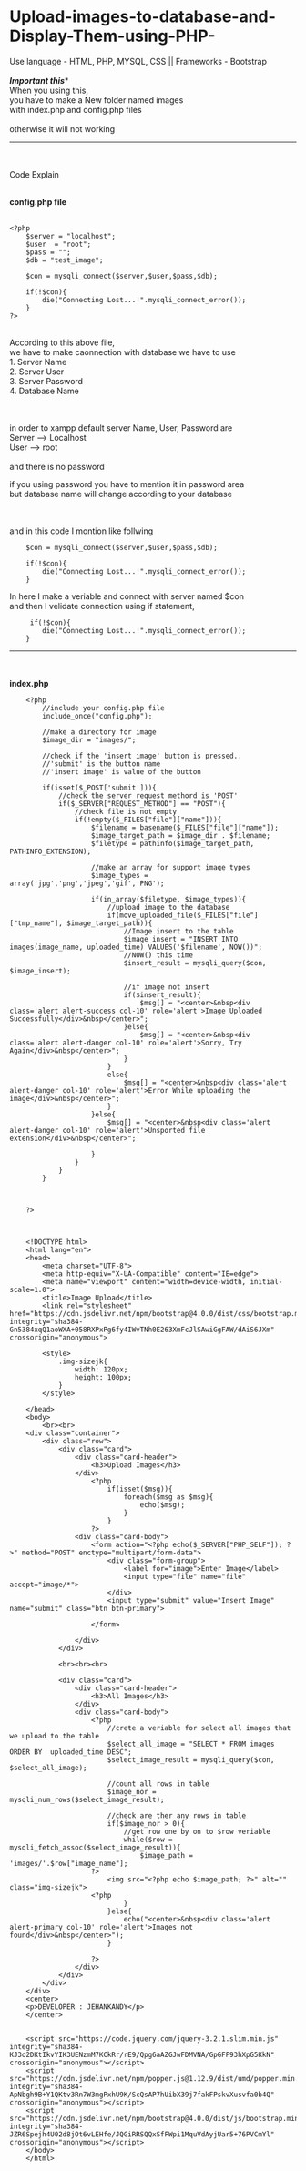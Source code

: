 # Upload-images-to-database-and-Display-Them-using-PHP-
Use language - HTML, PHP, MYSQL, CSS ||  Frameworks - Bootstrap
<br><br>
***************Important this****************<br>
When you using this, <br>
you have to make a New folder named images<br>
with index.php and config.php files
<br><br>
otherwise it will not working<br>
********************************************
<br><br>
Code Explain
<br><br>

<b>config.php file</b>
<br><br>

    <?php
        $server = "localhost";
        $user  = "root";
        $pass = "";
        $db = "test_image";

        $con = mysqli_connect($server,$user,$pass,$db);

        if(!$con){
            die("Connecting Lost...!".mysqli_connect_error());
        }
    ?>

<br>
According to this above file, <br>
we have to make caonnection with database we have to use <br>
1. Server Name <br>
2. Server User <br>
3. Server Password <br>
4. Database Name <br>

<br><br>
in order to xampp default server Name, User, Password are
<br>
Server --> Localhost<br>
User --> root<br>
<br>
and there is no password<br>

if you using password you have to mention it in password area
<br>
but database name will change according to your database<br>
<br><br>

and in this code I montion like follwing
    
        $con = mysqli_connect($server,$user,$pass,$db);

        if(!$con){
            die("Connecting Lost...!".mysqli_connect_error());
        }
   
In here I make a veriable and connect with server named $con
<br>
and then I velidate connection using if statement,


         if(!$con){
            die("Connecting Lost...!".mysqli_connect_error());
        }


****************************************************************************
<br><br>
<b>index.php</b><br>


        <?php
            //include your config.php file
            include_once("config.php");

            //make a directory for image
            $image_dir = "images/";

            //check if the 'insert image' button is pressed..
            //'submit' is the button name
            //'insert image' is value of the button

            if(isset($_POST['submit'])){
                //check the server request methord is 'POST'
                if($_SERVER["REQUEST_METHOD"] == "POST"){
                    //check file is not empty
                    if(!empty($_FILES["file"]["name"])){
                        $filename = basename($_FILES["file"]["name"]);
                        $image_target_path = $image_dir . $filename;
                        $filetype = pathinfo($image_target_path, PATHINFO_EXTENSION);

                        //make an array for support image types
                        $image_types = array('jpg','png','jpeg','gif','PNG');

                        if(in_array($filetype, $image_types)){
                            //upload image to the database
                            if(move_uploaded_file($_FILES["file"]["tmp_name"], $image_target_path)){
                                //Image insert to the table
                                $image_insert = "INSERT INTO images(image_name, uploaded_time) VALUES('$filename', NOW())";
                                //NOW() this time
                                $insert_result = mysqli_query($con, $image_insert);

                                //if image not insert
                                if($insert_result){
                                    $msg[] = "<center>&nbsp<div class='alert alert-success col-10' role='alert'>Image Uploaded Successfully</div>&nbsp</center>";
                                }else{
                                    $msg[] = "<center>&nbsp<div class='alert alert-danger col-10' role='alert'>Sorry, Try Again</div>&nbsp</center>";
                                }                 
                            }
                            else{
                                $msg[] = "<center>&nbsp<div class='alert alert-danger col-10' role='alert'>Error While uploading the image</div>&nbsp</center>";
                            }
                        }else{
                            $msg[] = "<center>&nbsp<div class='alert alert-danger col-10' role='alert'>Unsported file extension</div>&nbsp</center>";

                        }                
                    }
                }
            }



        ?>



        <!DOCTYPE html>
        <html lang="en">
        <head>
            <meta charset="UTF-8">
            <meta http-equiv="X-UA-Compatible" content="IE=edge">
            <meta name="viewport" content="width=device-width, initial-scale=1.0">
            <title>Image Upload</title>
            <link rel="stylesheet" href="https://cdn.jsdelivr.net/npm/bootstrap@4.0.0/dist/css/bootstrap.min.css" integrity="sha384-Gn5384xqQ1aoWXA+058RXPxPg6fy4IWvTNh0E263XmFcJlSAwiGgFAW/dAiS6JXm" crossorigin="anonymous">

            <style>
                .img-sizejk{
                    width: 120px;
                    height: 100px;
                }
            </style>

        </head>
        <body>
            <br><br>
        <div class="container">
            <div class="row">
                <div class="card">
                    <div class="card-header">
                        <h3>Upload Images</h3>
                    </div>
                        <?php
                            if(isset($msg)){
                                foreach($msg as $msg){
                                    echo($msg);
                                }
                            }
                        ?>
                    <div class="card-body">
                        <form action="<?php echo($_SERVER["PHP_SELF"]); ?>" method="POST" enctype="multipart/form-data">
                            <div class="form-group">
                                <label for="image">Enter Image</label>
                                <input type="file" name="file" accept="image/*">                
                            </div>
                            <input type="submit" value="Insert Image" name="submit" class="btn btn-primary">       

                        </form>

                    </div>
                </div>

                <br><br><br>

                <div class="card">
                    <div class="card-header">
                        <h3>All Images</h3>
                    </div>
                    <div class="card-body">
                        <?php 
                            //crete a veriable for select all images that we upload to the table
                            $select_all_image = "SELECT * FROM images ORDER BY 	uploaded_time DESC";
                            $select_image_result = mysqli_query($con, $select_all_image);

                            //count all rows in table
                            $image_nor = mysqli_num_rows($select_image_result);

                            //check are ther any rows in table 
                            if($image_nor > 0){
                                //get row one by on to $row veriable
                                while($row = mysqli_fetch_assoc($select_image_result)){
                                    $image_path = 'images/'.$row["image_name"];
                        ?>
                            <img src="<?php echo $image_path; ?>" alt="" class="img-sizejk">
                        <?php
                                }
                            }else{
                                echo("<center>&nbsp<div class='alert alert-primary col-10' role='alert'>Images not found</div>&nbsp</center>");
                            }

                        ?>
                    </div>
                </div>
            </div>
        </div>  
        <center>
        <p>DEVELOPER : JEHANKANDY</p>
        </center>


        <script src="https://code.jquery.com/jquery-3.2.1.slim.min.js" integrity="sha384-KJ3o2DKtIkvYIK3UENzmM7KCkRr/rE9/Qpg6aAZGJwFDMVNA/GpGFF93hXpG5KkN" crossorigin="anonymous"></script>
        <script src="https://cdn.jsdelivr.net/npm/popper.js@1.12.9/dist/umd/popper.min.js" integrity="sha384-ApNbgh9B+Y1QKtv3Rn7W3mgPxhU9K/ScQsAP7hUibX39j7fakFPskvXusvfa0b4Q" crossorigin="anonymous"></script>
        <script src="https://cdn.jsdelivr.net/npm/bootstrap@4.0.0/dist/js/bootstrap.min.js" integrity="sha384-JZR6Spejh4U02d8jOt6vLEHfe/JQGiRRSQQxSfFWpi1MquVdAyjUar5+76PVCmYl" crossorigin="anonymous"></script>
        </body>
        </html>
